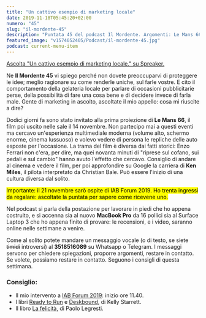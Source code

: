 ```yaml
---
title: "Un cattivo esempio di marketing locale"
date: 2019-11-18T05:45:20+02:00
numero: "45"
slug: "il-mordente-45"
description: "Puntata 45 del podcast Il Mordente. Argomenti: Le Mans 66, marketing locale, scrivania per lavorare in piedi, Macbook Pro 16, IAB Forum 2019, rubare idee, proteggere le idee. Autore: Riccardo Palombo"
featured_image: "v1574052405/Podcast/il-mordente-45.jpg"
podcast: current-menu-item
---
```


<a class="spreaker-player" href="https://www.spreaker.com/episode/20051350" data-resource="episode_id=20051350" data-width="100%" data-height="200px" data-theme="light" data-playlist="false" data-playlist-continuous="false" data-autoplay="false" data-live-autoplay="false" data-chapters-image="true" data-episode-image-position="right" data-hide-logo="false" data-hide-likes="false" data-hide-comments="false" data-hide-sharing="false" data-hide-download="true">Ascolta "Un cattivo esempio di marketing locale." su Spreaker.</a>

Ne <strong>Il Mordente 45</strong> vi spiego perché non dovete preoccuparvi di proteggere le idee; meglio ragionare su come renderle uniche, sul farle vostre. E cito il comportamento della gelateria locale per parlare di occasioni pubblicitarie perse, della possibilità di fare una cosa bene e di decidere invece di farla male. Gente di marketing in ascolto, ascoltate il mio appello: cosa mi riuscite a dire?

Dodici giorni fa sono stato invitato alla prima proiezione di <strong>Le Mans 66</strong>, il film poi uscito nelle sale il 14 novembre. Non partecipo mai a questi eventi ma cercavo un'esperienza multimediale moderna (volume alto, schermo enorme, cinema lussuoso) e volevo vedere di persona le repliche delle auto esposte per l'occasione. La trama del film è diversa dai fatti storici: Enzo Ferrari non c'era, per dire, ma quei novanta minuti di "riprese sul cofano, sui pedali e sul cambio" hanno avuto l'effetto che cercavo. Consiglio di andare al cinema e vedere il film, per poi approfondire su Google la carriera di <strong>Ken Miles</strong>, il pilota interpretato da Christian Bale. Può essere l'inizio di una cultura diversa dal solito.

<mark>Importante: il 21 novembre sarò ospite di IAB Forum 2019. Ho trenta ingressi da regalare: ascoltate la puntata per sapere come ricevene uno.</mark>

Nel podcast si parla della postazione per lavorare in piedi che ho appena costruito, e si accenna sia al nuovo <strong>MacBook Pro</strong> da 16 pollici sia al Surface Laptop 3 che ho appena finito di provare: le recensioni, e i video, saranno online nelle settimane a venire.

Come al solito potete mandare un messaggio vocale (o di testo, se siete ~~timidi~~ introversi) al <strong>3518516089</strong> su Whatsapp o Telegram. I messaggi servono per chiedere spiegazioni, proporre argomenti, restare in contatto. Se volete, possiamo restare in contatto. Seguono i consigli di questa settimana.

### Consiglio:
<ul>
<li>Il mio intervento a <a href="https://www.iabforumregistration.com/PACKAGE/1" target="_blank" rel="nofollow" title="Riccardo Palombo a IAB Forum 2019">IAB Forum 2019</a>: inizio ore 11.40.</li>
<li>I libri <a href="https://amzn.to/34rh9bF" target="_blank" rel="nofollow" title="Vedi il libro Ready to Run: Unlocking Your Potential to Run Naturally">Ready to Run</a> e <a href="https://amzn.to/2K9mLiV" target="_blank" rel="nofollow" title="Vedi il libro Deskbound: Standing Up to a Sitting World">Deskbound</a>, di Kelly Starrett.</li>
<li>Il libro <a href="https://amzn.to/36tnODI" target="_blank" rel="nofollow" title="Vedi il libro La felicità">La felicità</a>, di Paolo Legresti.</li>
</ul>